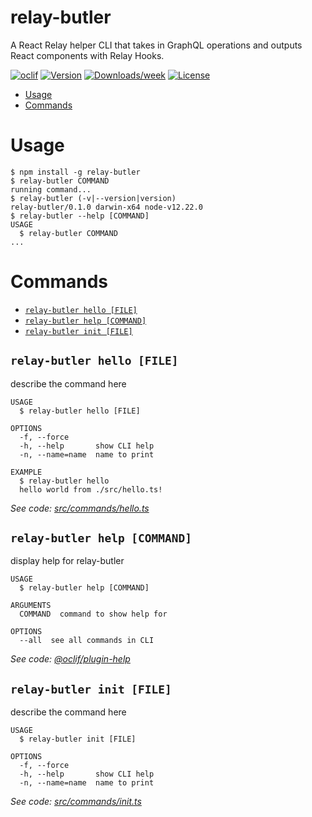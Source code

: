 relay-butler
============

A React Relay helper CLI that takes in GraphQL operations and outputs React components with Relay Hooks.

[![oclif](https://img.shields.io/badge/cli-oclif-brightgreen.svg)](https://oclif.io)
[![Version](https://img.shields.io/npm/v/relay-butler.svg)](https://npmjs.org/package/relay-butler)
[![Downloads/week](https://img.shields.io/npm/dw/relay-butler.svg)](https://npmjs.org/package/relay-butler)
[![License](https://img.shields.io/npm/l/relay-butler.svg)](https://github.com/richardguerre/relay-butler/blob/master/package.json)

<!-- toc -->
* [Usage](#usage)
* [Commands](#commands)
<!-- tocstop -->
# Usage
<!-- usage -->
```sh-session
$ npm install -g relay-butler
$ relay-butler COMMAND
running command...
$ relay-butler (-v|--version|version)
relay-butler/0.1.0 darwin-x64 node-v12.22.0
$ relay-butler --help [COMMAND]
USAGE
  $ relay-butler COMMAND
...
```
<!-- usagestop -->
# Commands
<!-- commands -->
* [`relay-butler hello [FILE]`](#relay-butler-hello-file)
* [`relay-butler help [COMMAND]`](#relay-butler-help-command)
* [`relay-butler init [FILE]`](#relay-butler-init-file)

## `relay-butler hello [FILE]`

describe the command here

```
USAGE
  $ relay-butler hello [FILE]

OPTIONS
  -f, --force
  -h, --help       show CLI help
  -n, --name=name  name to print

EXAMPLE
  $ relay-butler hello
  hello world from ./src/hello.ts!
```

_See code: [src/commands/hello.ts](https://github.com/richardguerre/relay-butler/blob/v0.1.0/src/commands/hello.ts)_

## `relay-butler help [COMMAND]`

display help for relay-butler

```
USAGE
  $ relay-butler help [COMMAND]

ARGUMENTS
  COMMAND  command to show help for

OPTIONS
  --all  see all commands in CLI
```

_See code: [@oclif/plugin-help](https://github.com/oclif/plugin-help/blob/v3.2.2/src/commands/help.ts)_

## `relay-butler init [FILE]`

describe the command here

```
USAGE
  $ relay-butler init [FILE]

OPTIONS
  -f, --force
  -h, --help       show CLI help
  -n, --name=name  name to print
```

_See code: [src/commands/init.ts](https://github.com/richardguerre/relay-butler/blob/v0.1.0/src/commands/init.ts)_
<!-- commandsstop -->
